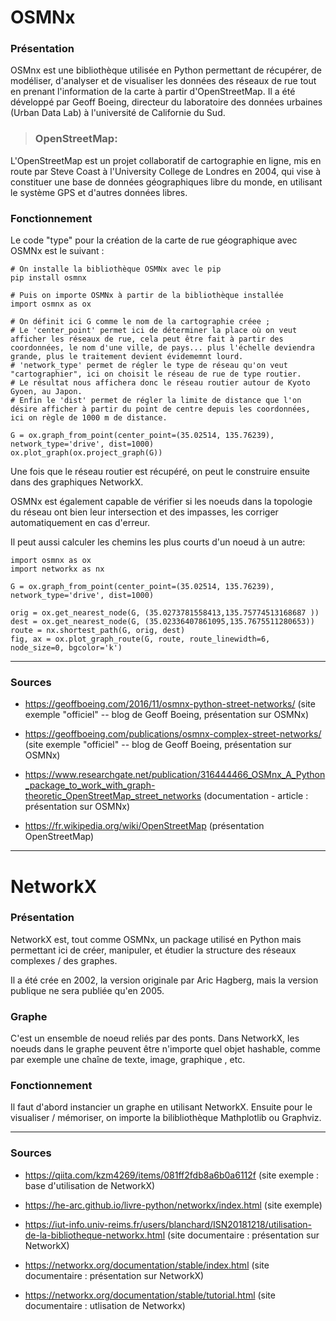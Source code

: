 # OSMNx 

### Présentation

OSMnx est une bibliothèque utilisée en Python permettant de récupérer, de modéliser, d'analyser et de visualiser les données des réseaux de rue tout en prenant l'information de la carte à partir d'OpenStreetMap. Il a été développé par Geoff Boeing, directeur du laboratoire des données urbaines (Urban Data Lab) à l'université de Californie du Sud. 

>  ### OpenStreetMap: 
L'OpenStreetMap est un projet collaboratif de cartographie en ligne, mis en route par Steve Coast à l'University College de Londres en 2004, qui vise à constituer une base de données géographiques libre du monde, en utilisant le système GPS et d'autres données libres.

### Fonctionnement

Le code "type" pour la création de la carte de rue géographique avec OSMNx est le suivant :

```
# On installe la bibliothèque OSMNx avec le pip
pip install osmnx

```

```
# Puis on importe OSMNx à partir de la bibliothèque installée
import osmnx as ox   

# On définit ici G comme le nom de la cartographie créee ; 
# Le 'center_point' permet ici de déterminer la place où on veut afficher les réseaux de rue, cela peut être fait à partir des coordonnées, le nom d'une ville, de pays... plus l'échelle deviendra grande, plus le traitement devient évidememnt lourd. 
# 'network_type' permet de régler le type de réseau qu'on veut "cartographier", ici on choisit le réseau de rue de type routier. 
# Le résultat nous affichera donc le réseau routier autour de Kyoto Gyoen, au Japon. 
# Enfin le 'dist' permet de régler la limite de distance que l'on désire afficher à partir du point de centre depuis les coordonnées, ici on règle de 1000 m de distance. 

G = ox.graph_from_point(center_point=(35.02514, 135.76239), network_type='drive', dist=1000)
ox.plot_graph(ox.project_graph(G))
```
Une fois que le réseau routier est récupéré, on peut le construire ensuite dans des graphiques NetworkX.

OSMNx est également capable de vérifier si les noeuds dans la topologie du réseau ont bien leur intersection et des impasses, les corriger automatiquement en cas d'erreur. 

Il peut aussi calculer les chemins les plus courts d'un noeud à un autre:

```
import osmnx as ox
import networkx as nx

G = ox.graph_from_point(center_point=(35.02514, 135.76239), network_type='drive', dist=1000)

orig = ox.get_nearest_node(G, (35.0273781558413,135.75774513168687 ))
dest = ox.get_nearest_node(G, (35.02336407861095,135.7675511280653))
route = nx.shortest_path(G, orig, dest)
fig, ax = ox.plot_graph_route(G, route, route_linewidth=6, node_size=0, bgcolor='k')
```



---



### Sources

*   https://geoffboeing.com/2016/11/osmnx-python-street-networks/ (site exemple "officiel" -- blog de Geoff Boeing, présentation sur OSMNx)

*   https://geoffboeing.com/publications/osmnx-complex-street-networks/ (site exemple "officiel" -- blog de Geoff Boeing, présentation sur OSMNx)

*   https://www.researchgate.net/publication/316444466_OSMnx_A_Python_package_to_work_with_graph-theoretic_OpenStreetMap_street_networks (documentation - article : présentation sur OSMNx)

*   https://fr.wikipedia.org/wiki/OpenStreetMap (présentation OpenStreetMap)


---

# NetworkX 

### Présentation

NetworkX est, tout comme OSMNx, un package utilisé en Python mais permettant ici de créer, manipuler, et étudier la structure des réseaux complexes / des graphes.

Il a été crée en 2002, la version originale par Aric Hagberg, mais la version publique ne sera publiée qu'en 2005. 

### Graphe
C'est un ensemble de noeud reliés par des ponts. Dans NetworkX, les noeuds dans le graphe peuvent être n'importe quel objet hashable, comme par exemple une chaîne de texte, image, graphique , etc.

### Fonctionnement

Il faut d'abord instancier un graphe en utilisant NetworkX. Ensuite pour le visualiser / mémoriser, on importe la bilibliothèque Mathplotlib ou Graphviz. 

---

### Sources

*   https://qiita.com/kzm4269/items/081ff2fdb8a6b0a6112f (site exemple : base d'utilisation de NetworkX)

*   https://he-arc.github.io/livre-python/networkx/index.html (site exemple)

*   https://iut-info.univ-reims.fr/users/blanchard/ISN20181218/utilisation-de-la-bibliotheque-networkx.html (site documentaire : présentation sur NetworkX)

*   https://networkx.org/documentation/stable/index.html (site documentaire : présentation sur NetworkX)

*   https://networkx.org/documentation/stable/tutorial.html (site documentaire : utlisation de Networkx)

